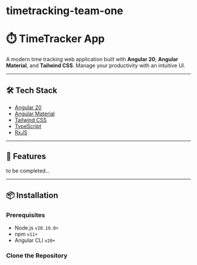 # timetracking-team-one

# ⏱️ TimeTracker App

A modern time tracking web application built with **Angular 20**, **Angular Material**, and **Tailwind CSS**. Manage your productivity with an intuitive UI.

---

## 🛠️ Tech Stack

- [Angular 20](https://angular.io/)
- [Angular Material](https://material.angular.io/)
- [Tailwind CSS](https://tailwindcss.com/)
- [TypeScript](https://www.typescriptlang.org/)
- [RxJS](https://rxjs.dev/)

---

## 🚀 Features

to be completed...

---

## 📦 Installation

### Prerequisites

- Node.js `v20.19.0+`
- npm `v11+`
- Angular CLI `v20+`

### Clone the Repository